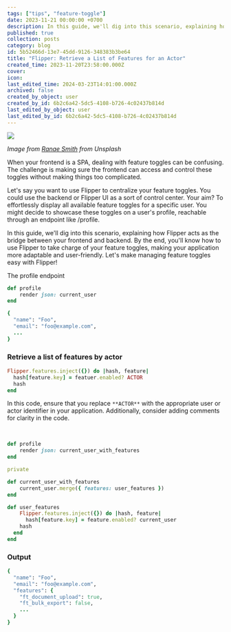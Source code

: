 ```yaml
---
tags: ["tips", "feature-toggle"]
date: 2023-11-21 00:00:00 +0700
description: In this guide, we'll dig into this scenario, explaining how Flipper acts as the bridge between your frontend and backend. By the end, you'll know how to use Flipper to take charge of your feature toggles, making your application more adaptable and user-friendly. Let's make managing feature toggles easy with Flipper!
published: true
collection: posts
category: blog
id: 5b52466d-13e7-45dd-9126-348383b3be64
title: "Flipper: Retrieve a List of Features for an Actor"
created_time: 2023-11-20T23:58:00.000Z
cover: 
icon: 
last_edited_time: 2024-03-23T14:01:00.000Z
archived: false
created_by_object: user
created_by_id: 6b2c6a42-5dc5-4108-b726-4c02437b814d
last_edited_by_object: user
last_edited_by_id: 6b2c6a42-5dc5-4108-b726-4c02437b814d
---
```


![](https://images.unsplash.com/photo-1591106167857-f1f9257e671b?ixlib=rb-4.0.3&q=85&fm=jpg&crop=entropy&cs=srgb)

<em>Image from [Ranae Smith](https://unsplash.com/photos/flock-of-birds-flying-over-the-sea-during-daytime-UDlXygG0pgA?utm_source=63921&utm_medium=referral) from Unsplash</em>

When your frontend is a SPA, dealing with feature toggles can be confusing. The challenge is making sure the frontend can access and control these toggles without making things too complicated.

Let's say you want to use Flipper to centralize your feature toggles. You could use the backend or Flipper UI as a sort of control center. Your aim? To effortlessly display all available feature toggles for a specific user. You might decide to showcase these toggles on a user's profile, reachable through an endpoint like /profile.

In this guide, we'll dig into this scenario, explaining how Flipper acts as the bridge between your frontend and backend. By the end, you'll know how to use Flipper to take charge of your feature toggles, making your application more adaptable and user-friendly. Let's make managing feature toggles easy with Flipper!

The profile endpoint

```ruby
def profile
	render json: current_user
end
```

```ruby
{
  "name": "Foo",
  "email": "foo@example.com",
  ...
}
```

### Retrieve a list of features by actor

```ruby
Flipper.features.inject({}) do |hash, feature|
  hash[feature.key] = featuer.enabled? ACTOR
  hash
end
```

In this code, ensure that you replace `**ACTOR**` with the appropriate user or actor identifier in your application. Additionally, consider adding comments for clarity in the code.

<br />

```ruby
def profile
	render json: current_user_with_features
end

private

def current_user_with_features
	current_user.merge({ features: user_features })
end

def user_features
	Flipper.features.inject({}) do |hash, feature|
	  hash[feature.key] = feature.enabled? current_user
    hash
  end
end
```

### Output

```ruby
{
  "name": "Foo",
  "email": "foo@example.com",
  "features": {
    "ft_document_upload": true,
    "ft_bulk_export": false,
    ...
  }
}
```


